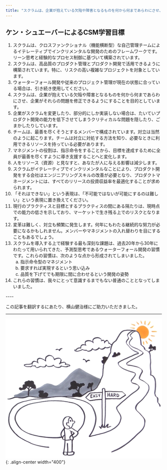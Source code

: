 ```yaml
---
title: "スクラムは、企業が抱えている欠陥や障害となるものを何から何まであらわにさせ、企業がそれらの問題を修正できるようにすることを目的としています。"
---
```


## ケン・シュエーバーによるCSM学習目標

<ol>
<li>スクラムは、クロスファンクショナル（機能横断型）な自己管理チームによるイテレーティブでインクリメンタルな開発のためのフレームワークです。リーン思考と経験的なプロセス制御に基づいて構築されています。</li>
<li>スクラムは、高品質のプロダクト管理とプロダクト開発で活用できるように構築されています。特に、リスクの高い複雑なプロジェクトを対象としています。</li>
<li>ウォーターフォール開発や従来のプロジェクト管理が現在の状態に合っている場合は、引き続き使用してください。</li>
<li>スクラムは、企業が抱えている欠陥や障害となるものを何から何まであらわにさせ、企業がそれらの問題を修正できるようにすることを目的としています。</li>
<li>企業がスクラムを変更したり、部分的にしか実装しない場合は、たいていプロダクト開発の能力を低下させてしまうクリティカルな問題を隠したり、ごまかしたりしています。</li>
<li>チームは、最善を尽くそうとするメンバーで構成されています。対立は当然のように起こります。チームは対立に対処する方法を知り、必要なときに利用できるリソースを持っている必要があります。</li>
<li>マネジメントの役割は、指示命令をすることから、目標を達成するために全員が最善を尽くすように導き支援することへと変化します。</li>
<li>人をリソース（資源）と見なすと、あなたが人に与える影響は減少します。</li>
<li>スクラムがイテレーティブでインクリメンタルなことにより、プロダクト開発をする会社はエンジニアリングスキルの改善が必要となり、プロダクトマネージメントには、すべてのリリースの投資収益率を最適化することが求められます。</li>
<li>「それはできない」という表現は、「不可能ではないが可能にするのは難しい」という表現に置き換えてください。</li>
<li>現行のプラクティスと目標とするプラクティスの間にある隔たりは、現時点での能力の低さを示しており、マーケットで生き残る上でのリスクとなります。</li>
<li>変革は難しく、対立も頻繁に発生します。何年にもわたる継続的な努力が必要になるかもしれません。メンバーやマネジメントの入れ替わりを目にすることもあるでしょう。</li>
<li>スクラムを導入する上で経験する最も深刻な課題は、過去20年から30年にわたって用いられてきた、予測型思考であるウォーターフォール開発の習慣です。これらの習慣は、次のような点から形成されてしまいました。
<ol type="a"> 
   <li>指示命令型のマネジメント</li>
   <li>要求すれば実現するという思い込み</li>
   <li>品質を下げてでも期限に間に合わせるという開発の姿勢</li>
</ol></li>
<li>これらの習慣は、我々にとって意識するまでもない普通のこととなってしまいました。</li>
</ol>
----

この記事を翻訳するにあたり、横山健治様にご助力いただきました。

----

![LeSS is hard](../images/less-is-hard.png){: .align-center width="400"}
